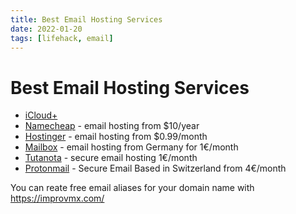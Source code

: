 ```yaml
---
title: Best Email Hosting Services
date: 2022-01-20
tags: [lifehack, email]
---
```


# Best Email Hosting Services

* [iCloud+](https://www.apple.com/cz/icloud/)
* [Namecheap](https://www.namecheap.com/hosting/email/) - email hosting from $10/year
* [Hostinger](https://www.hostinger.com/email-hosting) - email hosting from $0.99/month
* [Mailbox](https://mailbox.org/en/services#e-mail-account) - email hosting from Germany for 1€/month
* [Tutanota](https://tutanota.com) - secure email hosting 1€/month
* [Protonmail](https://protonmail.com/) - Secure Email Based in Switzerland from 4€/month


You can reate free email aliases for your domain name with https://improvmx.com/
